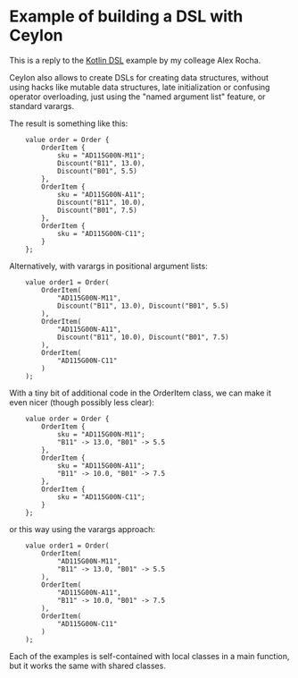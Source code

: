 # Example of building a DSL with Ceylon

This is a reply to the [Kotlin DSL](https://github.com/alexrochas/kotlin-dsl) example by my colleage Alex Rocha.

Ceylon also allows to create DSLs for creating data structures, without using hacks like mutable data structures, late initialization or confusing operator overloading,
just using the "named argument list" feature, or standard varargs.

The result is something like this:

```ceylon
    value order = Order {
        OrderItem {
            sku = "AD115G00N-M11";
            Discount("B11", 13.0),
            Discount("B01", 5.5)
        }, 
        OrderItem {
            sku = "AD115G00N-A11";
            Discount("B11", 10.0),
            Discount("B01", 7.5)
        },
        OrderItem {
            sku = "AD115G00N-C11";
        }
    };
```

Alternatively, with varargs in positional argument lists:
```ceylon
    value order1 = Order(
        OrderItem(
            "AD115G00N-M11",
           	Discount("B11", 13.0), Discount("B01", 5.5)
        ),
        OrderItem(
            "AD115G00N-A11",
            Discount("B11", 10.0), Discount("B01", 7.5)
        ),
        OrderItem(
            "AD115G00N-C11"
        )
    );
```

With a tiny bit of additional code in the OrderItem class, we can make it even nicer (though possibly less clear):
```ceylon
    value order = Order {
        OrderItem {
            sku = "AD115G00N-M11";
            "B11" -> 13.0, "B01" -> 5.5
        }, 
        OrderItem {
            sku = "AD115G00N-A11";
            "B11" -> 10.0, "B01" -> 7.5
        },
        OrderItem {
            sku = "AD115G00N-C11";
        }
    };

```

or this way using the varargs approach:
```ceylon
    value order1 = Order(
        OrderItem(
            "AD115G00N-M11",
           	"B11" -> 13.0, "B01" -> 5.5
        ),
        OrderItem(
            "AD115G00N-A11",
            "B11" -> 10.0, "B01" -> 7.5
        ),
        OrderItem(
            "AD115G00N-C11"
        )
    );
```

Each of the examples is self-contained with local classes in a main function, but it works the same with shared classes.